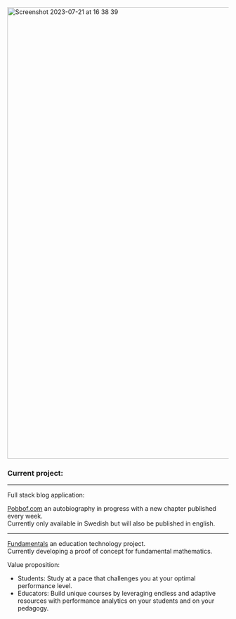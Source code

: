 <img width="1028" alt="Screenshot 2023-07-21 at 16 38 39" src="https://github.com/undrwolf/undrwolf/assets/74624168/42257a84-2ad0-4ab4-ab20-85cf62d1a98a">

### Current project:
<hr>
Full stack blog application:

[Pobbof.com](https://pobbof.com/) an autobiography in progress with a new chapter published every week. <br>
Currently only available in Swedish but will also be published in english. 

<hr>

[Fundamentals](https://github.com/undrwolf/fundamentals) an education technology project.<br>
Currently developing a proof of concept for fundamental mathematics.

Value proposition:
- Students: Study at a pace that challenges you at your optimal performance level.
- Educators: Build unique courses by leveraging endless and adaptive resources with performance analytics on your students and on your pedagogy.




<!--
<h1>Developing educational technology</h1>
<h1 align= "center">🚀 "Oh what a time to be alive!" 🚀</h1>
<p>You have to admit that the odds are pretty low for experiencing the era of</p>
<ul> 
  <li>Autonomous agents</li>
  <li>Augmented reality</li>
  <li>Bitcoin</li>
  <li>Internet</li>
  <li>UAP's</li>
  <li>AI protein-folding</li>
  <li>Space exploration</li>
<ul/>




**undrwolf/undrwolf** is a ✨ _special_ ✨ repository because its `README.md` (this file) appears on your GitHub profile.

Here are some ideas to get you started:

- 🔭 I’m currently working on ...
- 🌱 I’m currently learning ...
- 👯 I’m looking to collaborate on ...
- 🤔 I’m looking for help with ...
- 💬 Ask me about ...
- 📫 How to reach me: ...
- 😄 Pronouns: ...
- ⚡ Fun fact: ...
-->
